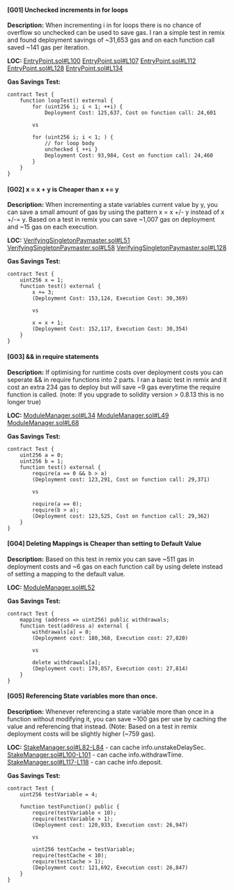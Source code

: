 #### [G01] Unchecked increments in for loops
**Description:**
When incrementing i in for loops there is no chance of overflow so unchecked can be used to save gas. I ran a simple test in remix and found deployment savings of ~31,653 gas and on each function call saved ~141 gas per iteration.

**LOC:**
[EntryPoint.sol#L100](https://github.com/code-423n4/2023-01-biconomy/blob/53c8c3823175aeb26dee5529eeefa81240a406ba/scw-contracts/contracts/smart-contract-wallet/aa-4337/core/EntryPoint.sol#L100) 
[EntryPoint.sol#L107](https://github.com/code-423n4/2023-01-biconomy/blob/53c8c3823175aeb26dee5529eeefa81240a406ba/scw-contracts/contracts/smart-contract-wallet/aa-4337/core/EntryPoint.sol#L107) 
[EntryPoint.sol#L112](https://github.com/code-423n4/2023-01-biconomy/blob/53c8c3823175aeb26dee5529eeefa81240a406ba/scw-contracts/contracts/smart-contract-wallet/aa-4337/core/EntryPoint.sol#L112) 
[EntryPoint.sol#L128](https://github.com/code-423n4/2023-01-biconomy/blob/53c8c3823175aeb26dee5529eeefa81240a406ba/scw-contracts/contracts/smart-contract-wallet/aa-4337/core/EntryPoint.sol#L128) 
[EntryPoint.sol#L134](https://github.com/code-423n4/2023-01-biconomy/blob/53c8c3823175aeb26dee5529eeefa81240a406ba/scw-contracts/contracts/smart-contract-wallet/aa-4337/core/EntryPoint.sol#L134) 

**Gas Savings Test:**
``` 
contract Test { 
	function loopTest() external { 
		for (uint256 i; i < 1; ++i) { 
			Deployment Cost: 125,637, Cost on function call: 24,601 
		
		vs 
		
		for (uint256 i; i < 1; ) { 
			// for loop body 
			unchecked { ++i } 
			Deployment Cost: 93,984, Cost on function call: 24,460 
		} 
	} 
} 
```


#### [G02] x = x + y is Cheaper than x += y
**Description:** 
When incrementing a state variables current value by y, you can save a small amount of gas by using the pattern x = x +/- y instead of x +/-= y. Based on a test in remix you can save ~1,007 gas on deployment and ~15 gas on each execution.

**LOC:**
[VerifyingSingletonPaymaster.sol#L51](https://github.com/code-423n4/2023-01-biconomy/blob/53c8c3823175aeb26dee5529eeefa81240a406ba/scw-contracts/contracts/smart-contract-wallet/paymasters/verifying/singleton/VerifyingSingletonPaymaster.sol#L51) 
[VerifyingSingletonPaymaster.sol#L58](https://github.com/code-423n4/2023-01-biconomy/blob/53c8c3823175aeb26dee5529eeefa81240a406ba/scw-contracts/contracts/smart-contract-wallet/paymasters/verifying/singleton/VerifyingSingletonPaymaster.sol#L58) 
[VerifyingSingletonPaymaster.sol#L128](https://github.com/code-423n4/2023-01-biconomy/blob/53c8c3823175aeb26dee5529eeefa81240a406ba/scw-contracts/contracts/smart-contract-wallet/paymasters/verifying/singleton/VerifyingSingletonPaymaster.sol#L128) 

**Gas Savings Test:**
``` 
contract Test { 
	uint256 x = 1; 
	function test() external { 
		x += 3; 
		(Deployment Cost: 153,124, Execution Cost: 30,369) 
		
		vs 
		
		x = x + 1; 
		(Deployment Cost: 152,117, Execution Cost: 30,354) 
	} 
} 
```


#### [G03] && in require statements
**Description:** 
If optimising for runtime costs over deployment costs you can seperate && in require functions into 2 parts. I ran a basic test in remix and it cost an extra 234 gas to deploy but will save ~9 gas everytime the require function is called. (note: If you upgrade to solidity version > 0.8.13 this is no longer true) 

**LOC:**
[ModuleManager.sol#L34](https://github.com/code-423n4/2023-01-biconomy/blob/53c8c3823175aeb26dee5529eeefa81240a406ba/scw-contracts/contracts/smart-contract-wallet/base/ModuleManager.sol#L34) 
[ModuleManager.sol#L49](https://github.com/code-423n4/2023-01-biconomy/blob/53c8c3823175aeb26dee5529eeefa81240a406ba/scw-contracts/contracts/smart-contract-wallet/base/ModuleManager.sol#L49) 
[ModuleManager.sol#L68](https://github.com/code-423n4/2023-01-biconomy/blob/53c8c3823175aeb26dee5529eeefa81240a406ba/scw-contracts/contracts/smart-contract-wallet/base/ModuleManager.sol#L68) 

**Gas Savings Test:**
```  solidity 
contract Test { 
	uint256 a = 0; 
	uint256 b = 1; 
	function test() external { 
		require(a == 0 && b > a) 
		(Deployment cost: 123,291, Cost on function call: 29,371) 
		
		vs 
		
		require(a == 0); 
		require(b > a); 
		(Deployment cost: 123,525, Cost on function call: 29,362) 
	} 
} 
```


#### [G04] Deleting Mappings is Cheaper than setting to Default Value
**Description:** 
Based on this test in remix you can save ~511 gas in deployment costs and ~6 gas on each function call by using delete instead of setting a mapping to the default value. 

**LOC:**
[ModuleManager.sol#L52](https://github.com/code-423n4/2023-01-biconomy/blob/53c8c3823175aeb26dee5529eeefa81240a406ba/scw-contracts/contracts/smart-contract-wallet/base/ModuleManager.sol#L52) 

**Gas Savings Test:**
``` solidity 
contract Test { 
	mapping (address => uint256) public withdrawals; 
	function test(address a) external { 
		withdrawals[a] = 0; 
		(Deployment cost: 180,368, Execution cost: 27,820) 
		
		vs 
		
		delete withdrawals[a]; 
		(Deployment cost: 179,857, Execution cost: 27,814) 
	} 
} 
```


#### [G05] Referencing State variables more than once.
**Description:**
Whenever referencing a state variable more than once in a function without modifying it, you can save ~100 gas per use by caching the value and referencing that instead. (Note: Based on a test in remix deployment costs will be slightly higher (~759 gas).

**LOC:**
[StakeManager.sol#L82-L84](https://github.com/code-423n4/2023-01-biconomy/blob/53c8c3823175aeb26dee5529eeefa81240a406ba/scw-contracts/contracts/smart-contract-wallet/aa-4337/core/StakeManager.sol#L82-L84) - can cache info.unstakeDelaySec.
[StakeManager.sol#L100-L101](https://github.com/code-423n4/2023-01-biconomy/blob/53c8c3823175aeb26dee5529eeefa81240a406ba/scw-contracts/contracts/smart-contract-wallet/aa-4337/core/StakeManager.sol#L100-L101) - can cache info.withdrawTime.
[StakeManager.sol#L117-L118](https://github.com/code-423n4/2023-01-biconomy/blob/53c8c3823175aeb26dee5529eeefa81240a406ba/scw-contracts/contracts/smart-contract-wallet/aa-4337/core/StakeManager.sol#L117-L118) - can cache info.deposit.

**Gas Savings Test:**
```
contract Test {
	uint256 testVariable = 4;

	function testFunction() public {
		require(testVariable < 10);
		require(testVariable > 1);
		(Deployment cost: 120,933, Execution cost: 26,947)

		vs

		uint256 testCache = testVariable;
		require(testCache < 10);
		require(testCache > 1);
		(Deployment cost: 121,692, Execution cost: 26,847) 
	}
}
```